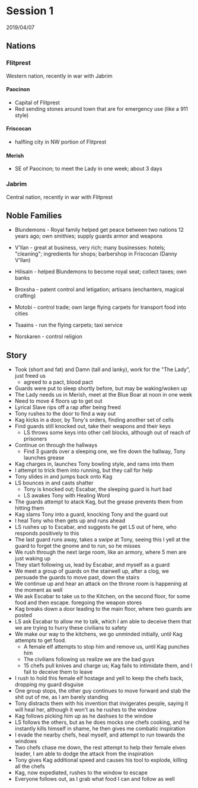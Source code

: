 # Session 1

2019/04/07

## Nations

### Flitprest

Western nation, recently in war with Jabrim

#### Paocinon

- Capital of Flitprest
- Red sending stones around town that are for emergency use (like a 911 style)

#### Friscocan

- halfling city in NW portion of Flitprest

#### Merish

- SE of Paocinon; to meet the Lady in one week; about 3 days


### Jabrim

Central nation, recently in war with Flitprest


## Noble Families

- Blundemons - Royal family helped get peace between two nations 12 years ago; own smithies; supply guards armor and weapons

- V'llan - great at business, very rich; many businesses:  hotels; "cleaning"; ingredients for shops; barbershop in Friscocan (Danny V'llan)

- Hilisain - helped Blundemons to become royal seat; collect taxes; own banks

- Broxsha - patent control and letigation; artisans (enchanters, magical crafting)

- Motobi - control trade; own large flying carpets for transport food into cities

- Tsaains - run the flying carpets; taxi service

- Norskaren - control religion


## Story

- Took (short and fat) and Damn (tall and lanky), work for the "The Lady", just freed us
    - agreed to a pact, blood pact
- Guards were put to sleep shortly before, but may be waking/woken up
- The Lady needs us in Merish, meet at the Blue Boar at noon in one week
- Need to move 4 floors up to get out
- Lyrical Slave rips off a rap after being freed
- Tony rushes to the door to find a way out
- Kag kicks in a door, by Tony's orders, finding another set of cells
- Find guards still knocked out, take their weapons and their keys
    - LS throws some keys into other cell blocks, although out of reach of prisoners
- Continue on through the hallways
    - Find 3 guards over a sleeping one, we fire down the hallway, Tony launches grease
- Kag charges in, launches Tony bowling style, and rams into them
- I attempt to trick them into running, but they call for help
- Tony slides in and jumps back onto Kag
- LS bounces in and casts shatter
    - Tony is knocked out; Escabar, the sleeping guard is hurt bad
    - LS awakes Tony with Healing Word
- The guards attempt to atack Kag, but the grease prevents them from hitting them
- Kag slams Tony into a guard, knocking Tony and the guard out
- I heal Tony who then gets up and runs ahead
- LS rushes up to Escabar, and suggests he get LS out of here, who responds positively to this
- The last guard runs away, takes a swipe at Tony, seeing this I yell at the guard to forget the gnome and to run, so he misses
- We rush through the next large room, like an armory, where 5 men are just waking up
- They start following us, lead by Escabar, and myself as a guard
- We meet a group of guards on the stairwell up, after a clog, we persuade the guards to move past, down the stairs
- We continue up and hear an attack on the throne room is happening at the moment as well
- We ask Escabar to take us to the Kitchen, on the second floor, for some food and then escape. foregoing the weapon stores
- Kag breaks down a door leading to the main floor, where two guards are posted
- LS ask Escabar to allow me to talk, which I am able to deceive them that we are trying to hurry these civilians to safety
- We make our way to the kitchens, we go unminded initially, until Kag attempts to get food.
    - A female elf attempts to stop him and remove us, until Kag punches him
    - The civilians following us realize we are the bad guys
    - 15 chefs pull knives and charge us; Kag fails to intimidate them, and I fail to deceive them to leave
- I rush to hold this female elf hostage and yell to keep the chefs back, dropping my guard disguise
- One group stops, the other guy continues to move forward and stab the shit out of me, as I am barely standing
- Tony distracts them with his invention that invigerates people, saying it will heal her, although it won't as he rushes to the window
- Kag follows picking him up as he dashses to the window
- LS follows the others, but as he does mocks one chefs cooking, and he instantly kills himself in shame, he then gives me combatic inspiration
- I evade the nearby chefs, heal myself, and attempt to run towards the windows
- Two chefs chase me down, the rest attempt to help their female elven leader, I am able to dodge the attack from the inspiration
- Tony gives Kag additional speed and causes his tool to explode, killing all the chefs
- Kag, now expediated, rushes to the window to escape
- Everyone follows out, as I grab what food I can and follow as well
